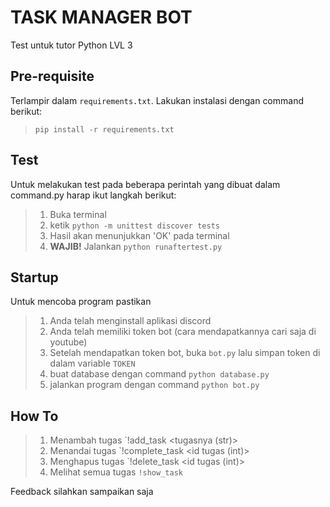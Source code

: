 # TASK MANAGER BOT
Test untuk tutor Python LVL 3

## Pre-requisite
Terlampir dalam `requirements.txt`. Lakukan instalasi dengan command berikut:

> `pip install -r requirements.txt`

## Test
Untuk melakukan test pada beberapa perintah yang dibuat dalam command.py harap ikut langkah berikut:
> 1. Buka terminal
> 2. ketik `python -m unittest discover tests`
> 3. Hasil akan menunjukkan 'OK' pada terminal
> 4. **WAJIB!** Jalankan `python runaftertest.py`

## Startup
Untuk mencoba program pastikan
> 1. Anda telah menginstall aplikasi discord
> 2. Anda telah memiliki token bot (cara mendapatkannya cari saja di youtube)
> 3. Setelah mendapatkan token bot, buka `bot.py` lalu simpan token di dalam variable `TOKEN`
> 4. buat database dengan command `python database.py`
> 5. jalankan program dengan command `python bot.py`

## How To
> 1. Menambah tugas `!add_task <tugasnya (str)>
> 2. Menandai tugas `!complete_task <id tugas (int)>
> 3. Menghapus tugas `!delete_task <id tugas (int)>
> 4. Melihat semua tugas `!show_task`

Feedback silahkan sampaikan saja
